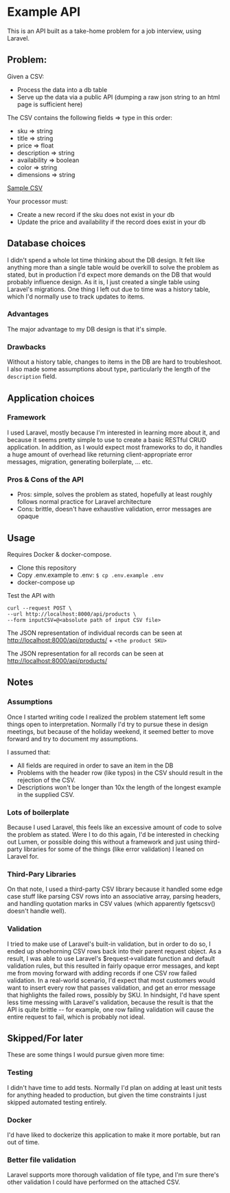 # Example API

This is an API built as a take-home problem for a job interview, using Laravel.

## Problem:
Given a CSV:

- Process the data into a db table
- Serve up the data via a public API (dumping a raw json string to an html page is sufficient here)

The CSV contains the following fields => type in this order:

- sku => string
- title => string
- price => float
- description => string
- availability => boolean
- color => string
- dimensions => string

[Sample CSV](testInput.csv)

Your processor must:

- Create a new record if the sku does not exist in your db
- Update the price and availability if the record does exist in your db


## Database choices
I didn't spend a whole lot time thinking about the DB design. It felt like anything more than a single table would be overkill to solve the problem as stated, but in production I'd expect more demands on the DB that would probably influence design. As it is, I just created a single table using Laravel's migrations. One thing I left out due to time was a history table, which I'd normally use to track updates to items.

### Advantages
The major advantage to my DB design is that it's simple.

### Drawbacks
Without a history table, changes to items in the DB are hard to troubleshoot. I also made some assumptions about type, particularly the length of the `description` field.

## Application choices
### Framework
I used Laravel, mostly because I'm interested in learning more about it, and because it seems pretty simple to use to create a basic RESTful CRUD application. In addition, as I would expect most frameworks to do, it handles a huge amount of overhead like returning client-appropriate error messages, migration, generating boilerplate, ... etc.

### Pros & Cons of the API
- Pros: simple, solves the problem as stated, hopefully at least roughly follows normal practice for Laravel architecture
- Cons: brittle, doesn't have exhaustive validation, error messages are opaque

## Usage
Requires Docker & docker-compose.
- Clone this repository
- Copy .env.example to .env: `$ cp .env.example .env`
- docker-compose up

Test the API with 
```
curl --request POST \
--url http://localhost:8000/api/products \
--form inputCSV=@<absolute path of input CSV file>
```

The JSON representation of individual records can be seen at [http://localhost:8000/api/products/](http://127.0.0.1:8000/api/products/) + `<the product SKU>`

The JSON representation for all records can be seen at [http://localhost:8000/api/products/](http://127.0.0.1:8000/api/products/)

## Notes
### Assumptions
Once I started writing code I realized the problem statement left some things open to interpretation. Normally I'd try to pursue these in design meetings, but because of the holiday weekend, it seemed better to move forward and try to document my assumptions.

I assumed that:

- All fields are required in order to save an item in the DB
- Problems with the header row (like typos) in the CSV should result in the rejection of the CSV.
- Descriptions won't be longer than 10x the length of the longest example in the supplied CSV.

### Lots of boilerplate
Because I used Laravel, this feels like an excessive amount of code to solve the problem as stated. Were I to do this again, I'd be interested in checking out Lumen, or possible doing this without a framework and just using third-party libraries for some of the things (like error validation) I leaned on Laravel for.

### Third-Pary Libraries
On that note, I used a third-party CSV library because it handled some edge case stuff like parsing CSV rows into an associative array, parsing headers, and handling quotation marks in CSV values (which apparently fgetscsv() doesn't handle well).

### Validation
I tried to make use of Laravel's built-in validation, but in order to do so, I ended up shoehorning CSV rows back into their parent request object. As a result, I was able to use Laravel's $request->validate function and default validation rules, but this resulted in fairly opaque error messages, and kept me from moving forward with adding records if one CSV row failed validation. In a real-world scenario, I'd expect that most customers would want to insert every row that passes validation, and get an error message that highlights the failed rows, possibly by SKU. In hindsight, I'd have spent less time messing with Laravel's validation, because the result is that the API is quite brittle -- for example, one row failing validation will cause the entire request to fail, which is probably not ideal.

## Skipped/For later
These are some things I would pursue given more time:

### Testing
I didn't have time to add tests. Normally I'd plan on adding at least unit tests for anything headed to production, but given the time constraints I just skipped automated testing entirely.

### Docker
I'd have liked to dockerize this application to make it more portable, but ran out of time.

### Better file validation
Laravel supports more thorough validation of file type, and I'm sure there's other validation I could have performed on the attached CSV.
